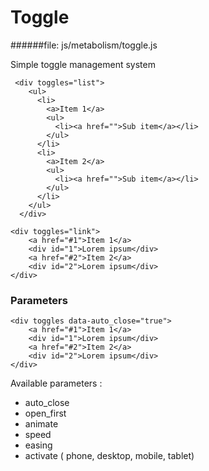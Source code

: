 # Toggle
   
######file: js/metabolism/toggle.js

Simple toggle management system

~~~~
 <div toggles="list">
    <ul>
      <li>
        <a>Item 1</a>
        <ul>
          <li><a href="">Sub item</a></li>
        </ul>
      </li>
      <li>
        <a>Item 2</a>
        <ul>
          <li><a href="">Sub item</a></li>
        </ul>
      </li>
    </ul>
  </div>
~~~~

~~~~
<div toggles="link">
    <a href="#1">Item 1</a>
    <div id="1">Lorem ipsum</div>
    <a href="#2">Item 2</a>
    <div id="2">Lorem ipsum</div>
</div>
~~~~

### Parameters

~~~~
<div toggles data-auto_close="true">
    <a href="#1">Item 1</a>
    <div id="1">Lorem ipsum</div>
    <a href="#2">Item 2</a>
    <div id="2">Lorem ipsum</div>
</div>
~~~~

Available parameters :

- auto_close
- open_first
- animate
- speed
- easing
- activate ( phone, desktop, mobile, tablet)
